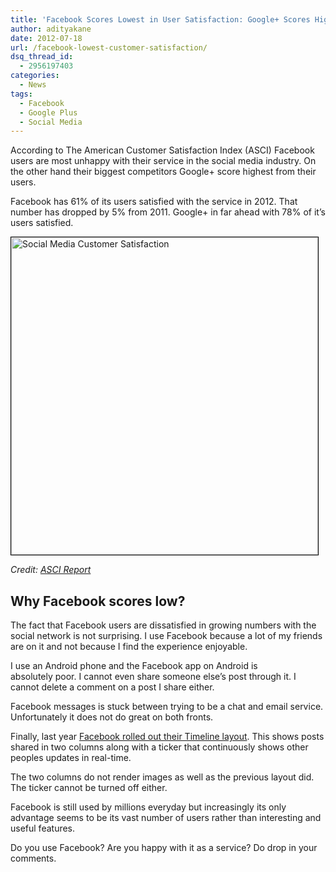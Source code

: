 ```yaml
---
title: 'Facebook Scores Lowest in User Satisfaction: Google+ Scores Highest'
author: adityakane
date: 2012-07-18
url: /facebook-lowest-customer-satisfaction/
dsq_thread_id:
  - 2956197403
categories:
  - News
tags:
  - Facebook
  - Google Plus
  - Social Media
---
```

According to The American Customer Satisfaction Index (ASCI) Facebook users are most unhappy with their service in the social media industry. On the other hand their biggest competitors Google+ score highest from their users.

Facebook has 61% of its users satisfied with the service in 2012. That number has dropped by 5% from 2011. Google+ in far ahead with 78% of it’s users satisfied.

[<img class="alignnone size-full wp-image-59772" style="border: 1px solid black;" title="Social_Media_Customer_Statisfaction" src="http://cdn.devilsworkshop.org/files/2012/07/Social_Media_Customer-Statisfaction.png" alt="Social Media Customer Satisfaction" width="491" height="508" />][1]

*Credit: <a href="http://www.theacsi.org/index.php?option=com_content&view=article&id=147&catid=&Itemid=212&i=Internet+Social+Media" onclick="_gaq.push(['_trackEvent', 'outbound-article', 'http://www.theacsi.org/index.php?option=com_content&view=article&id=147&catid=&Itemid=212&i=Internet+Social+Media', 'ASCI Report']);" >ASCI Report</a>*

## Why Facebook scores low?

The fact that Facebook users are dissatisfied in growing numbers with the social network is not surprising. I use Facebook because a lot of my friends are on it and not because I find the experience enjoyable.

I use an Android phone and the Facebook app on Android is absolutely poor. I cannot even share someone else’s post through it. I cannot delete a comment on a post I share either.

Facebook messages is stuck between trying to be a chat and email service. Unfortunately it does not do great on both fronts.

Finally, last year [Facebook rolled out their Timeline layout][2]. This shows posts shared in two columns along with a ticker that continuously shows other peoples updates in real-time.

The two columns do not render images as well as the previous layout did. The ticker cannot be turned off either.

Facebook is still used by millions everyday but increasingly its only advantage seems to be its vast number of users rather than interesting and useful features.

Do you use Facebook? Are you happy with it as a service? Do drop in your comments.

 [1]: http://cdn.devilsworkshop.org/files/2012/07/Social_Media_Customer-Statisfaction.png
 [2]: http://devilsworkshop.org/facebook-timeline-profiles-worldwide/ "Facebook Timelines available around the world"
